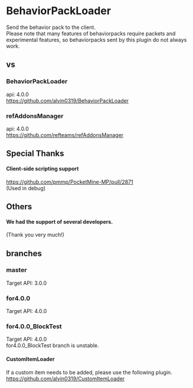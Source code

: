 # BehaviorPackLoader
Send the behavior pack to the client.  
Please note that many features of behaviorpacks require packets and experimental features, so behaviorpacks sent by this plugin do not always work.

## vs
### BehaviorPackLoader
api: 4.0.0  
https://github.com/alvin0319/BehaviorPackLoader
### refAddonsManager
api: 4.0.0  
https://github.com/refteams/refAddonsManager

## Special Thanks
#### Client-side scripting support  
https://github.com/pmmp/PocketMine-MP/pull/2871  
(Used in debug)  

## Others
#### We had the support of several developers.  
  
(Thank you very much!)  

## branches
### master
Target API: 3.0.0  
### for4.0.0
Target API: 4.0.0  
### for4.0.0_BlockTest
Target API: 4.0.0  
for4.0.0_BlockTest branch is unstable.
#### CustomItemLoader
If a custom item needs to be added, please use the following plugin.  
https://github.com/alvin0319/CustomItemLoader  
